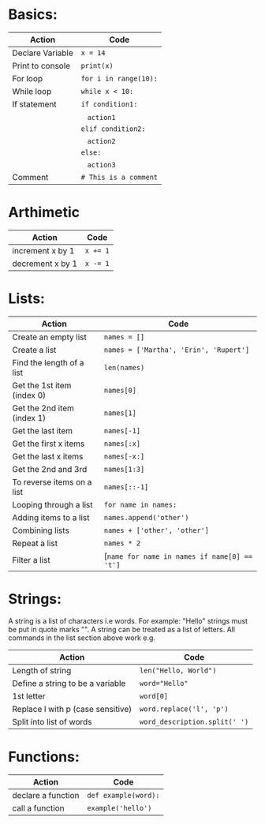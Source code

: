 # Basics:
| Action           |  Code               |
|------------------|-----------------|
| Declare Variable | `x = 14` |
| Print to console |  `print(x)`   |
| For loop         |  `for i in range(10):`|
| While loop       |  `while x < 10:` |
| If statement     |   `if condition1:`
|                  |     &nbsp;&nbsp; `action1`
|                  |      `elif condition2:`
|                  |      &nbsp;&nbsp;     `action2`
|                  |  `else:`       
|                  |      &nbsp;&nbsp;     `action3`
| Comment          |  `# This is a comment` |
                

# Arthimetic 
|Action | Code |
|-------|------|
|increment x by 1| `x += 1` |
|decrement x by 1| `x -= 1` |
 

                   

# Lists:

| Action              |  Code               |
|------------------   |-----------------|
|Create an empty list |  `names = []`|           
|Create a list        |  `names = ['Martha', 'Erin', 'Rupert']`|
|Find the length of a list |       `len(names)`|
|Get the 1st item (index 0) |       `names[0]`|
|Get the 2nd item (index 1) |       `names[1]`|
|Get the last item |           `names[-1]`|
|Get the first x items |           `names[:x]`|
|Get the last x items |           `names[-x:]`|
|Get the 2nd and 3rd |       `names[1:3]`|
|To reverse items on a list|	`names[::-1]`|
|Looping through a list |           `for name in names:`|
|Adding items to a list |           `names.append('other')`|
|Combining lists |               `names + ['other', 'other']`|
|Repeat a list  |              `names * 2`|
|Filter a list|[`name for name in names if name[0] == 't']`|


# Strings:
 A string is a list of characters i.e words.
 For example: "Hello" strings must be put in quote marks "".
 A string can be treated as a list of letters.
 All commands in the list section above work e.g.


|Action| Code|
|------------------   |-----------------|
|Length of string   |         `len("Hello, World")`|
|Define a string to be a variable| `word="Hello"`|
|1st letter  |              `word[0]`|
|Replace l with p (case sensitive)|    `word.replace('l', 'p')`|
|Split into list of words|        `word_description.split(' ')`|



# Functions:
|Action| Code|
|------|---------|
|declare a function| `def example(word):`|
|call a function| `example('hello')`|




